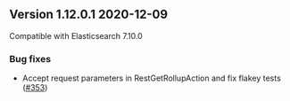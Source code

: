 ## Version 1.12.0.1 2020-12-09

Compatible with Elasticsearch 7.10.0

### Bug fixes

* Accept request parameters in RestGetRollupAction and fix flakey tests ([#353](https://github.com/opendistro-for-elasticsearch/index-management/pull/353))
